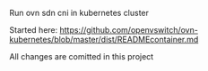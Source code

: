 Run ovn sdn cni in kubernetes cluster

Started here:
https://github.com/openvswitch/ovn-kubernetes/blob/master/dist/READMEcontainer.md


All changes are comitted in this project
